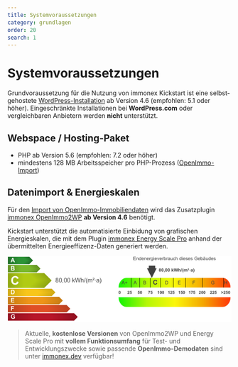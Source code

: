 ```yaml
---
title: Systemvoraussetzungen
category: grundlagen
order: 20
search: 1
---
```


# Systemvoraussetzungen

Grundvoraussetzung für die Nutzung von immonex Kickstart ist eine selbst-gehostete [WordPress-Installation](https://de.wordpress.org/download/) ab Version 4.6 (empfohlen: 5.1 oder höher). Eingeschränkte Installationen bei **WordPress.com** oder vergleichbaren Anbietern werden **nicht** unterstützt.

## Webspace / Hosting-Paket

- PHP ab Version 5.6 (empfohlen: 7.2 oder höher)
- mindestens 128 MB Arbeitsspeicher pro PHP-Prozess ([OpenImmo-Import](schnellstart/import.html))

## Datenimport & Energieskalen

Für den [Import von OpenImmo-Immobiliendaten](schnellstart/import.html) wird das Zusatzplugin [immonex OpenImmo2WP](https://plugins.inveris.de/de/shop/immonex-openimmo2wp) **ab Version 4.6** benötigt.

Kickstart unterstützt die automatisierte Einbidung von grafischen Energieskalen, die mit dem Plugin [immonex Energy Scale Pro](https://plugins.inveris.de/de/shop/immonex-energy-scale-pro) anhand der übermittelten Energieeffizenz-Daten generiert werden.

![Energy Scale Pro Energieskalen](assets/scst-esp.png)

> Aktuelle, **kostenlose Versionen** von OpenImmo2WP und Energy Scale Pro mit **vollem Funktionsumfang** für Test- und Entwicklungszwecke sowie passende **OpenImmo-Demodaten** sind unter [immonex.dev](https://immonex.dev/) verfügbar!
